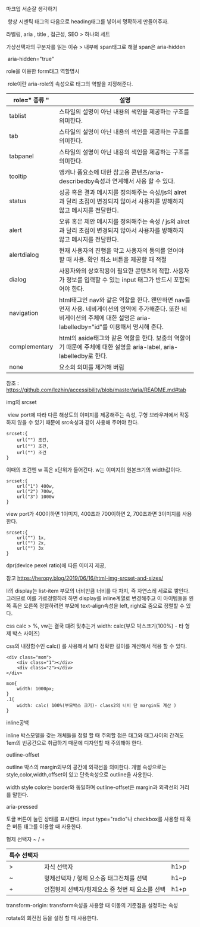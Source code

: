 마크업 서순잘 생각하기

​	항상 시멘틱 태그의 다음으로 heading태그를 넣어서 명확하게 만들어주자.



라벨링, aria , title , 접근성, SEO > 하나의 세트



가상선택자의 구분자를 읽는 이슈 > 내부에 span태그로 해결 span은 aria-hidden

​	aria-hidden="true"



role을 이용한 form태그 역할명시	

​	role이란 aria-role의 속성으로 태그의 역할을 지정해준다. 

| role=" 종류 " | 설명                                                         |
| ------------- | ------------------------------------------------------------ |
| tablist       | 스타일의 설명이 아닌 내용의 색인을 제공하는 구조를 의미한다. |
| tab           | 스타일의 설명이 아닌 내용의 색인을 제공하는 구조를 의미한다. |
| tabpanel      | 스타일의 설명이 아닌 내용의 색인을 제공하는 구조를 의미한다. |
| tooltip       | 앵커나 폼요소에 대한 참고용 콘텐츠/aria-describedby속성과 연계해서 사용 할 수 있다. |
| status        | 성공 혹은 결과 메시지를 정의해주는 속성/js의 alret과 달리 초점이 변경되지 않아서 사용자를 방해하지 않고 메시지를 전달한다. |
| alert         | 오류 혹은 제안 메시지를 정의해주는 속성 / js의 alret과 달리 초점이 변경되지 않아서 사용자를 방해하지 않고 메시지를 전달한다. |
| alertdialog   | 현재 사용자의 진행을 막고 사용자의 동의를 얻어야 할 때 사용. 확인 취소 버튼을 제공할 때 적절 |
| dialog        | 사용자와의 상호작용이 필요한 콘텐츠에 적합. 사용자가 정보를 입력할 수 있는 input 태그가 반드시 포함되어야 한다. |
| navigation    | html태그인 nav와 같은 역할을 한다. 왠만하면 nav를 먼저 사용. 네비게이션의 영역에 추가해준다. 또한 네비게이션의 주체에 대한 설명은 aria-labelledby="id"를 이용해서 명시해 준다. |
| complementary | html의 aside태그와 같은 역할을 한다. 보충의 역할이기 때문에  주체에 대한 설명을 aria-label, aria-labelledby로 한다. |
| none          | 요소의 의미를 제거해 버림                                    |



참조 : https://github.com/lezhin/accessibility/blob/master/aria/README.md#tab



img의 srcset

​	view port에 따라 다른 해상도의 이미지를 제공해주는 속성, 구형 브라우저에서 작동하지 않을 수 있기 때문에 src속성과 같이 사용해 주어야 한다. 

```
srcset:{
	url("") 조건,
	url("") 조건,
	url("") 조건
}
```

이때의 조건엔 w 혹은 x단위가 들어간다. w는 이미지의 원본크기의 width값이다. 

```
srcset:{
	url("1") 400w,
	url("2") 700w,
	url("3") 1000w
}
```

view port가 400이하면  1이미지, 400초과 700이하면 2, 700초과면 3이미지를 사용한다.

```
srcset:{
	url("") 1x,
	url("") 2x,
	url("") 3x
}
```

dpr(device pexel ratio)에 따른 이미지 제공, 

참고 https://heropy.blog/2019/06/16/html-img-srcset-and-sizes/



li의 display는 list-item 부모의 너비만큼 너비를 다 차지, 즉 자연스레 세로로 쌓인다. 그러므로 이를 가로정렬하려 하면 display를 inline계열로 변경해주고 이 아이템들을 왼쪽 혹은 오른쪽 정렬하려면 부모에 text-align속성을 left, right로 줌으로 정렬할 수 있다.





css calc > %, vw는 결국 떄려 맞추는거 width: calc(부모 박스크기(100%) - 타 형제 박스 사이즈)

css의 내장함수인 calc() 를 사용해서 보다 정확한 길이를 계산해서 적용 할 수 있다.

```
<div class="mom">
	<div class="1"></div>
	<div class="2"></div>
</div>

mom{
	width: 1000px;
}
.1{
	width: calc( 100%(부모박스 크기)- class2의 너비 단 margin도 계산 )
}
```





inline공백

inline 박스모델을 갖는 개체들을 정렬 할 때 주의할 점은 태그와 태그사이의 간격도 1em의 빈공간으로 취급하기 때문에 디자인할 때 주의해야 한다.



outline-offset 

outline  박스의 margin외부의 공간에 외곽선을 의미한다. 개별 속성으로는 style,color,width,offset이 있고 단축속성으로 outline을 사용한다.

width style color는 border와 동일하며 outline-offset은 margin과 외곽선의 거리를 말한다.



aria-pressed

토글 버튼이 눌린 상태를 표시한다. input type="radio"나 checkbox를 사용할 때 혹은 버튼 태그를 이용할 때 사용한다.



형제 선택자 ~ / +

| 특수 선택자 |                                                 |      |
| ----------- | ----------------------------------------------- | ---- |
| >           | 자식 선택자                                     | h1>p |
| ~           | 형제선택자 / 형제 요소중 태그전체를 선택        | h1~p |
| +           | 인접형제 선택자/형제요소 중 첫번 째 요소를 선택 | h1+p |



transform-origin: transform속성을 사용할 때 이동의 기준점을 설정하는 속성

rotate의 회전점 등을 설정 할 때 사용한다.

